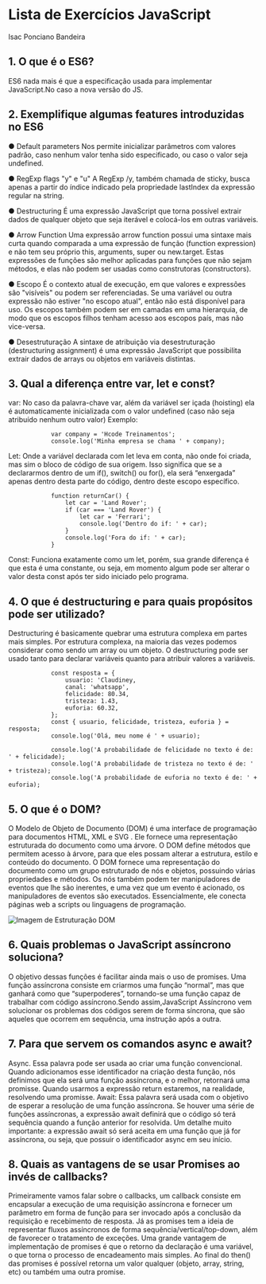 
# Lista de Exercícios JavaScript

Isac Ponciano Bandeira

## 1. O que é o ES6?

ES6 nada mais é que a especificação usada para implementar JavaScript.No
caso a nova versão do JS.

## 2. Exemplifique algumas features introduzidas no ES6

● Default parameters
Nos permite inicializar parâmetros com valores padrão, caso nenhum valor
tenha sido especificado, ou caso o valor seja undefined.

● RegExp flags "y" e "u"
A RegExp /y, também chamada de sticky, busca apenas a partir do índice
indicado pela propriedade lastIndex da expressão regular na string.

● Destructuring
É uma expressão JavaScript que torna possível extrair dados de qualquer
objeto que seja iterável e colocá-los em outras variáveis.

● Arrow Function
Uma expressão arrow function possui uma sintaxe mais curta quando
comparada a uma expressão de função (function expression) e não tem seu
próprio this, arguments, super ou new.target. Estas expressões de funções
são melhor aplicadas para funções que não sejam métodos, e elas não
podem ser usadas como construtoras (constructors).

● Escopo
É o contexto atual de execução, em que valores e expressões são "visíveis"
ou podem ser referenciadas. Se uma variável ou outra expressão não estiver
"no escopo atual", então não está disponível para uso. Os escopos também
podem ser em camadas em uma hierarquia, de modo que os escopos filhos
tenham acesso aos escopos país, mas não vice-versa.

● Desestruturação
A sintaxe de atribuição via desestruturação (destructuring assignment) é uma
expressão JavaScript que possibilita extrair dados de arrays ou objetos em
variáveis distintas.

## 3. Qual a diferença entre var, let e const?

var: No caso da palavra-chave var, além da variável ser içada (hoisting) ela é
automaticamente inicializada com o valor undefined (caso não seja atribuído
nenhum outro valor)
Exemplo:

                var company = 'Hcode Treinamentos';
                console.log('Minha empresa se chama ' + company);

Let: Onde a variável declarada com let leva em conta, não onde foi criada, mas sim
o bloco de código de sua origem. Isso significa que se a declararmos dentro de um
if(), switch() ou for(), ela será “enxergada” apenas dentro desta parte do código,
dentro deste escopo específico.


                function returnCar() {
                    let car = 'Land Rover';
                    if (car === 'Land Rover') {
                        let car = 'Ferrari';
                        console.log('Dentro do if: ' + car);
                    }
                    console.log('Fora do if: ' + car);
                }

Const: Funciona exatamente como um let, porém, sua grande diferença é que esta é
uma constante, ou seja, em momento algum pode ser alterar o valor desta const
após ter sido iniciado pelo programa.

## 4. O que é destructuring e para quais propósitos pode ser utilizado?

Destructuring é basicamente quebrar uma estrutura complexa em partes
mais simples. Por estrutura complexa, na maioria das vezes podemos
considerar como sendo um array ou um objeto.
O destructuring pode ser usado tanto para declarar variáveis quanto para
atribuir valores a variáveis.

                const resposta = {
                    usuario: 'Claudiney,
                    canal: 'whatsapp',
                    felicidade: 80.34,
                    tristeza: 1.43,
                    euforia: 60.32,
                };
                const { usuario, felicidade, tristeza, euforia } = resposta;
                console.log('Olá, meu nome é ' + usuario);

                console.log('A probabilidade de felicidade no texto é de: ' + felicidade);
                console.log('A probabilidade de tristeza no texto é de: ' + tristeza);
                console.log('A probabilidade de euforia no texto é de: ' + euforia);


## 5. O que é o DOM?

O Modelo de Objeto de Documento (DOM) é uma interface de
programação para documentos HTML, XML e SVG . Ele fornece uma
representação estruturada do documento como uma árvore. O DOM define
métodos que permitem acesso à árvore, para que eles possam alterar a
estrutura, estilo e conteúdo do documento. O DOM fornece uma
representação do documento como um grupo estruturado de nós e objetos,
possuindo várias propriedades e métodos. Os nós também podem ter
manipuladores de eventos que lhe são inerentes, e uma vez que um evento é
acionado, os manipuladores de eventos são executados. Essencialmente, ele
conecta páginas web a scripts ou linguagens de programação.

<img src="https://miro.medium.com/max/740/1*Uedjd1Z-EMdhPgqYLlAjow.png" alt="Imagem de Estruturação DOM"/>


## 6. Quais problemas o JavaScript assíncrono soluciona?

O objetivo dessas funções é facilitar ainda mais o uso de promises. Uma
função assíncrona consiste em criarmos uma função “normal”, mas que
ganhará como que “superpoderes”, tornando-se uma função capaz de
trabalhar com código assíncrono.Sendo assim,JavaScript Assíncrono vem
solucionar os problemas dos códigos serem de forma síncrona, que são
aqueles que ocorrem em sequência, uma instrução após a outra.

## 7. Para que servem os comandos async e await?

Async. Essa palavra pode ser usada ao criar uma função convencional. Quando
adicionamos esse identificador na criação desta função, nós definimos que ela será uma
função assíncrona, e o melhor, retornará uma promisse. Quando usarmos a expressão
return estaremos, na realidade, resolvendo uma promisse.
Await: Essa palavra será usada com o objetivo de esperar a resolução de uma função
assíncrona. Se houver uma série de funções assíncronas, a expressão await definirá
que o código só terá sequência quando a função anterior for resolvida. Um detalhe muito
importante: a expressão await só será aceita em uma função que já for assíncrona, ou
seja, que possuir o identificador async em seu início.

## 8. Quais as vantagens de se usar Promises ao invés de callbacks?

Primeiramente vamos falar sobre o callbacks, um callback consiste em
encapsular a execução de uma requisição assíncrona e fornecer um
parâmetro em forma de função para ser invocado após a conclusão da
requisição e recebimento de resposta.
Já as promises tem a ideia de representar fluxos assíncronos de forma
sequência/vertical/top-down, além de favorecer o tratamento de exceções.
Uma grande vantagem de implementação de promises é que o retorno da
declaração é uma variável, o que torna o processo de encadeamento mais
simples. Ao final do then() das promises é possível retorna um valor qualquer
(objeto, array, string, etc) ou também uma outra promise.



